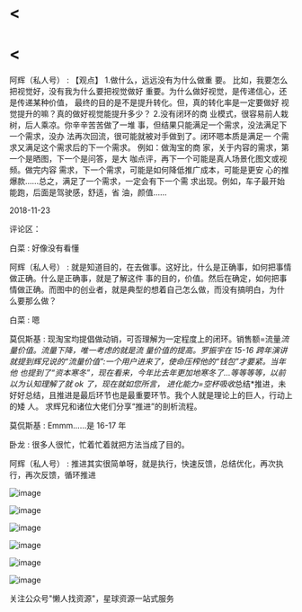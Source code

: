 # <

# <

阿辉（私人号） : 【观点】 1.做什么，远远没有为什么做重 要。 比如，我要怎么把视觉好，没有我为什么要把视觉做好 重要。为什么做好视觉，是传递信心，还是传递某种价值， 最终的目的是不是提升转化。但，真的转化率是一定要做好 视觉提升的嘛？真的做好视觉能提升多少？ 2.没有闭环的商 业模式，很容易前人栽树，后人乘凉。你辛辛苦苦做了一堆 事，但结果只能满足一个需求，没法满足下一个需求，没办 法再次回流，很可能就被对手做到了。闭环嗯本质是满足一 个需求又满足这个需求后的下一个需求。 例如：做淘宝的商 家，关于内容的需求，第一个是晒图，下一个是问答，是大 咖点评，再下一个可能是真人场景化图文或视频。做完内容 需求，下一个需求，可能是如何降低推广成本，可能是更安 心的推爆款……总之，满足了一个需求，一定会有下一个需 求出现。例如，车子最开始能跑，后面是驾驶感，舒适，省 油，颜值……

2018-11-23

评论区：

白菜 : 好像没有看懂

阿辉（私人号） : 就是知道目的，在去做事。这好比，什么是正确事，如何把事情做正确。什么是正确事，就是了解这件 事的目的，价值。然后在确定，如何把事情做正确。而图中的创业者，就是典型的想着自己怎么做，而没有搞明白，为什 么要那么做？

白菜 : 嗯

莫侃斯基 : 现淘宝均提倡做动销，可否理解为一定程度上的闭环。销售额=流量*流量价值。流量下降，唯一考虑的就是流 量价值的提高。罗振宇在 15-16 跨年演讲就提到辉兄说的“流量价值”:一个用户进来了，使命压榨他的“钱包”才要紧。当年他 也提到了“资本寒冬”，现在看来，今年比去年更加地寒冬了…等等等等，以前以为认知理解了就 ok 了，现在就如您所言， 进化能力=空杯吸收*总结*推进，未好好总结，且推进是最后环节也是最重要环节。我个人就是理论上的巨人，行动上的矮 人。 求辉兄和诸位大佬们分享“推进”的剖析流程。

莫侃斯基 : Emmm……是 16-17 年

卧龙 : 很多人很忙，忙着忙着就把方法当成了目的。

阿辉（私人号） : 推进其实很简单呀，就是执行，快速反馈，总结优化，再次执行，再次反馈，循环推进

![image](img/Image_038.png)

![image](img/Image_039.png)

![image](img/Image_040.png)

![image](img/Image_041.png)

![image](img/Image_042.png)

![image](img/Image_043.png)

关注公众号"懒人找资源"，星球资源一站式服务